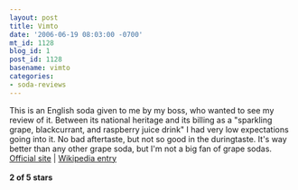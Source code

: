 ```yaml
---
layout: post
title: Vimto
date: '2006-06-19 08:03:00 -0700'
mt_id: 1128
blog_id: 1
post_id: 1128
basename: vimto
categories:
- soda-reviews
---
```

<p>This is an English soda given to me by my boss, who wanted to see my review of it. Between its national heritage and its billing as a "sparkling grape, blackcurrant, and raspberry juice drink" I had very low expectations going into it. No bad aftertaste, but not so good in the duringtaste. It's way better than any other grape soda, but I'm not a big fan of grape sodas.
<a href="http://www.vimto.co.uk/">Official site</a> | <a href="http://en.wikipedia.org/wiki/Vimto">Wikipedia entry</a>
<br /><br /><strong>2 of 5 stars</strong></p>
